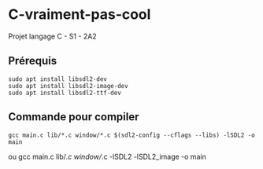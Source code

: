 # C-vraiment-pas-cool
Projet langage C - S1 - 2A2

## Prérequis
    sudo apt install libsdl2-dev
    sudo apt install libsdl2-image-dev
    sudo apt install libsdl2-ttf-dev

## Commande pour compiler
    gcc main.c lib/*.c window/*.c $(sdl2-config --cflags --libs) -lSDL2 -o main
ou
    gcc main.c lib/*.c window/*.c -lSDL2 -lSDL2_image -o main